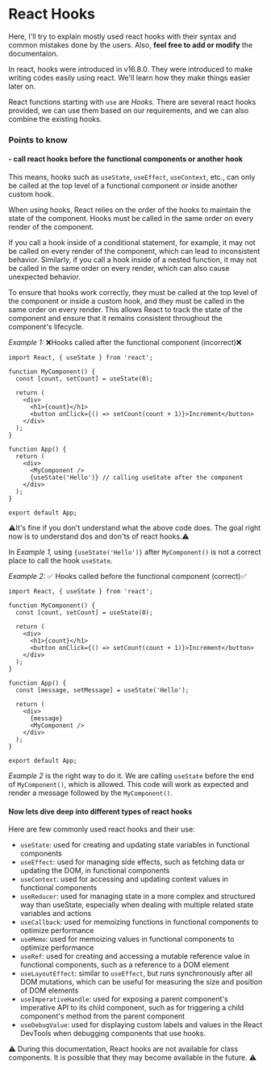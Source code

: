 # React Hooks

Here, I'll try to explain mostly used react hooks with their syntax and common mistakes done by the users. Also, <b>feel free to add or modify</b> the documentaion.

In react, hooks were introduced in v16.8.0. They were introduced to make writing codes easily using react. We'll learn how they make things easier later on.

React functions starting with `use` are <i>Hooks.</i> There are several react hooks provided, we can use them based on our requirements, and we can also combine the existing hooks.

### Points to know

#### - call react hooks before the functional components or another hook

This means, hooks such as `useState`, `useEffect`, `useContext`, etc., can only be called at the top level of a functional component or inside another custom hook.

When using hooks, React relies on the order of the hooks to maintain the state of the component. Hooks must be called in the same order on every render of the component.

If you call a hook inside of a conditional statement, for example, it may not be called on every render of the component, which can lead to inconsistent behavior. Similarly, if you call a hook inside of a nested function, it may not be called in the same order on every render, which can also cause unexpected behavior.

To ensure that hooks work correctly, they must be called at the top level of the component or inside a custom hook, and they must be called in the same order on every render. This allows React to track the state of the component and ensure that it remains consistent throughout the component's lifecycle.

<i>Example 1:</i> ❌Hooks called after the functional component (incorrect)❌

```
import React, { useState } from 'react';

function MyComponent() {
  const [count, setCount] = useState(0);

  return (
    <div>
      <h1>{count}</h1>
      <button onClick={() => setCount(count + 1)}>Increment</button>
    </div>
  );
}

function App() {
  return (
    <div>
      <MyComponent />
      {useState('Hello')} // calling useState after the component
    </div>
  );
}

export default App;
```

⚠️It's fine if you don't understand what the above code does. The goal right now is to understand dos and don'ts of react hooks.⚠️

In <i>Example 1,</i> using `{useState('Hello')}` after `MyComponent()` is not a correct place to call the hook `useState`.

<i>Example 2:</i> ✅ Hooks called before the functional component (correct)✅

```
import React, { useState } from 'react';

function MyComponent() {
  const [count, setCount] = useState(0);

  return (
    <div>
      <h1>{count}</h1>
      <button onClick={() => setCount(count + 1)}>Increment</button>
    </div>
  );
}

function App() {
  const [message, setMessage] = useState('Hello');

  return (
    <div>
      {message}
      <MyComponent />
    </div>
  );
}

export default App;

```

<i>Example 2</i> is the right way to do it. We are calling `useState` before the end of `MyComponent()`, which is allowed. This code will work as expected and render a message followed by the `MyComponent()`.

#### Now lets dive deep into different types of react hooks

Here are few commonly used react hooks and their use:
- `useState`: used for creating and updating state variables in functional components
- `useEffect`: used for managing side effects, such as fetching data or updating the DOM, in functional components
- `useContext`: used for accessing and updating context values in functional components
- `useReducer`: used for managing state in a more complex and structured way than useState, especially when dealing with multiple related state variables and actions
- `useCallback`: used for memoizing functions in functional components to optimize performance
- `useMemo`: used for memoizing values in functional components to optimize performance
- `useRef`: used for creating and accessing a mutable reference value in functional components, such as a reference to a DOM element
- `useLayoutEffect`: similar to `useEffect`, but runs synchronously after all DOM mutations, which can be useful for measuring the size and position of DOM elements
- `useImperativeHandle`: used for exposing a parent component's imperative API to its child component, such as for triggering a child component's method from the parent component
- `useDebugValue`: used for displaying custom labels and values in the React DevTools when debugging components that use hooks.
    
⚠️ During this documentation, React hooks are not available for class components. It is possible that they may become available in the future. ⚠️
 